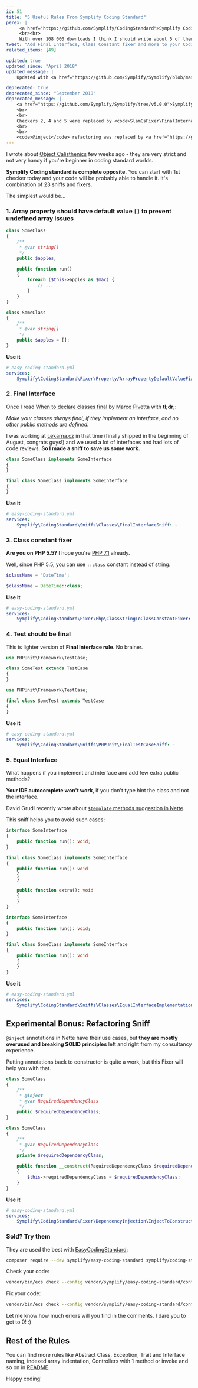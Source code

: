 ```yaml
---
id: 51
title: "5 Useful Rules From Symplify Coding Standard"
perex: |
     <a href="https://github.com/Symplify/CodingStandard">Symplify Coding Standard</a> was born from Zenify, back from the days I was only Nette programmer. It focuses on <strong>maintainability and clean architecture</strong>. I try to make them simple: <strong>each of them does one job</strong>.
     <br><br>
     With over 108 000 downloads I think I should write about 5 of them you can use in your projects today.
tweet: "Add Final Interface, Class Constant fixer and more to your Coding Standard #php #architecture #php_codesniffer"
related_items: [49]

updated: true
updated_since: "April 2018"
updated_message: |
    Updated with <a href="https://github.com/Symplify/Symplify/blob/master/CHANGELOG.md#v400---2018-04-02">ECS 4.0</a>, Neon to Yaml migration and <code>checkers</code> to <code>services</code> migration.

deprecated: true
deprecated_since: "September 2018"
deprecated_message: |
    <a href="https://github.com/Symplify/Symplify/tree/v5.0.0">Symplify 5.0</a> was released and with that, many checkers were replaced by better ones.
    <br>
    <br>
    Checkers 2, 4 and 5 were replaced by <code>SlamCsFixer\FinalInternalClassFixer</code> - <strong>class is either final or abstract</strong>.
    <br>
    <br>
    <code>@inject</code> refactoring was replaced by <a href="https://github.com/rectorphp/rector/blob/master/docs/AllRectorsOverview.md#annotatedpropertyinjecttoconstructorinjectionrector"><code>AnnotatedPropertyInjectToConstructorInjectionRector</code></a> from <a href="https://github.com/rectorphp/rector">Rector</a>.
---
```


I wrote about [Object Calisthenics](/blog/2017/06/26/php-object-calisthenics-rules-made-simple-version-3-0-is-out-now/) few weeks ago - they are very strict and not very handy if you're beginner in coding standard worlds.

**Symplify Coding standard is complete opposite.** You can start with 1st checker today and your code will be probably able to handle it. It's combination of 23 sniffs and fixers.

The simplest would be...

### 1. Array property should have default value `[]` to prevent undefined array issues

<em class="fas fa-lg fa-times text-danger"></em>


```php
class SomeClass
{
    /**
     * @var string[]
     */
    public $apples;

    public function run()
    {
        foreach ($this->apples as $mac) {
            // ...
        }
    }
}
```

<em class="fas fa-lg fa-check text-success"></em>

```php
class SomeClass
{
    /**
     * @var string[]
     */
    public $apples = [];
}
```

**Use it**

```yaml
# easy-coding-standard.yml
services:
    Symplify\CodingStandard\Fixer\Property/ArrayPropertyDefaultValueFixer: ~
```

### 2. Final Interface

Once I read [When to declare classes final](https://ocramius.github.io/blog/when-to-declare-classes-final) by [Marco Pivetta](http://ocramius.github.io/) with **tl;dr;**:

*Make your classes always final, if they implement an interface, and no other public methods are defined.*

I was working at [Lekarna.cz](https://www.lekarna.cz/) in that time (finally shipped in the beginning of August, congrats guys!) and we used a lot of interfaces and had lots of code reviews. **So I made a sniff to save us some work.**

<em class="fas fa-lg fa-times text-danger"></em>

```php
class SomeClass implements SomeInterface
{
}
```

<em class="fas fa-lg fa-check text-success"></em>

```php
final class SomeClass implements SomeInterface
{
}
```

**Use it**

```yaml
# easy-coding-standard.yml
services:
    Symplify\CodingStandard\Sniffs\Classes\FinalInterfaceSniff: ~
```


### 3. Class constant fixer

**Are you on PHP 5.5?** I hope you're [PHP 7.1](/blog/2017/06/05/go-php-71/) already.

Well, since PHP 5.5, you can use `::class` constant instead of string.

<em class="fas fa-lg fa-times text-danger"></em>

```php
$className = 'DateTime';
```

<em class="fas fa-lg fa-check text-success"></em>

```php
$className = DateTime::class;
```


**Use it**

```yaml
# easy-coding-standard.yml
services:
    Symplify\CodingStandard\Fixer\Php\ClassStringToClassConstantFixer: ~
```

### 4. Test should be final

This is lighter version of **Final Interface rule**. No brainer.

<em class="fas fa-lg fa-times text-danger"></em>

```php
use PHPUnit\Framework\TestCase;

class SomeTest extends TestCase
{
}
```

<em class="fas fa-lg fa-check text-success"></em>

```php
use PHPUnit\Framework\TestCase;

final class SomeTest extends TestCase
{
}
```

**Use it**

```yaml
# easy-coding-standard.yml
services:
    Symplify\CodingStandard\Sniffs\PHPUnit\FinalTestCaseSniff: ~
```


### 5. Equal Interface

What happens if you implement and interface and add few extra public methods?

**Your IDE autocomplete won't work**, if you don't type hint the class and not the interface.

David Grudl recently wrote about [`$template` methods suggestion in Nette](https://phpfashion.com/phpstorm-a-napovidani-nad-this-template).

This sniff helps you to avoid such cases:

<em class="fas fa-lg fa-times text-danger"></em>

```php
interface SomeInterface
{
    public function run(): void;
}

final class SomeClass implements SomeInterface
{
    public function run(): void
    {
    }

    public function extra(): void
    {
    }
}
```

<em class="fas fa-lg fa-check text-success"></em>

```php
interface SomeInterface
{
    public function run(): void;
}

final class SomeClass implements SomeInterface
{
    public function run(): void
    {
    }
}
```


**Use it**

```yaml
# easy-coding-standard.yml
services:
    Symplify\CodingStandard\Sniffs\Classes\EqualInterfaceImplementationSniff: ~
```


## Experimental Bonus: Refactoring Sniff

`@inject` annotations in Nette have their use cases, but **they are mostly overused and breaking SOLID principles** left and right from my consultancy experience.

Putting annotations back to constructor is quite a work, but this Fixer will help you with that.

<em class="fas fa-lg fa-times text-danger"></em>

```php
class SomeClass
{
    /**
     * @inject
     * @var RequiredDependencyClass
     */
    public $requiredDependencyClass;
}
```

<em class="fas fa-lg fa-check text-success"></em>

```php
class SomeClass
{
    /**
     * @var RequiredDependencyClass
     */
    private $requiredDependencyClass;

    public function __construct(RequiredDependencyClass $requiredDependencyClass)
    {
        $this->requiredDependencyClass = $requiredDependencyClass;
    }
}
```

**Use it**

```yaml
# easy-coding-standard.yml
services:
    Symplify\CodingStandard\Fixer\DependencyInjection\InjectToConstructorInjectionFixer: ~
```

### Sold? Try them

They are used the best with [EasyCodingStandard](/blog/2017/08/07/7-new-features-in-easy-coding-standard-22/):

```bash
composer require --dev symplify/easy-coding-standard symplify/coding-standard
```

Check your code:

```bash
vendor/bin/ecs check --config vendor/symplify/easy-coding-standard/config/symplify.yml
```

Fix your code:

```bash
vendor/bin/ecs check --config vendor/symplify/easy-coding-standard/config/symplify.yml --fix
```

Let me know how much errors will you find in the comments. I dare you to get to 0! :)

## Rest of the Rules

You can find more rules like Abstract Class, Exception, Trait and Interface naming, indexed array indentation, Controllers with 1 method or invoke and so on in [README](https://github.com/Symplify/CodingStandard).

Happy coding!
